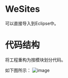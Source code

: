 # WeSites
可以直接导入到Eclipse中。

# 代码结构
将工程重构为按模块划分代码。

如下图所示：
![image](https://cloud.githubusercontent.com/assets/627946/20835099/a3d8b270-b8d3-11e6-825f-13daa3c73715.png)



